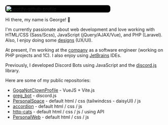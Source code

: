 <div
  style="
    border: 3px solid black;
    border-radius: 0.50rem;
    width: 325px;
    background-color: black;
  "
>
  <a href="https://github.com/kittinan/spotify-github-profile">
    <img
      alt="spotify-github-profile"
      src="https://spotify-github-profile.kittinanx.com/api/view?uid=31hn3mlaratd4wy5tcfipv7t3xva&cover_image=true&theme=novatorem&show_offline=false&background_color=ffffff&interchange=false&bar_color=fff&bar_color_cover=false"
      title="Spotify Current Track"
    />
  </a>
</div>

Hi there, my name is George! 👋

I'm currently passionate about web development and love working with HTML/CSS (Sass/Scss), JavaScript (jQuery/AJAX/Vue), and PHP (Laravel). Also, I enjoy doing some [designs](https://figma.com/@rofl/) (UX/UI).

At present, I'm working at the [company](https://www.plypan.com/) as a software engineer (working on PHP projects and 1C). I also enjoy using [JetBrains](https://www.jetbrains.com/) IDEs.

Previously, I developed Discord Bots using JavaScript and the [discord.js](https://discord.js.org/) library.

Here are some of my public repositories:

- [GogaNotClownProfile](https://github.com/GogaNotClown/GogaNotClownProfile) - VueJS + Vite.js
- [greg_bot](https://github.com/GogaNotClown/greg_bot) - discord.js
- [PersonalSpace](https://github.com/GogaNotClown/PersonalSpace) - default html / css (tailwindcss - daisyUI) / js
- [accordion](https://github.com/GogaNotClown/accordion) - default html / css / js
- [http-cats](https://github.com/GogaNotClown/http-cats) - default html / css / js / using API
- [PersonalWeb](https://github.com/GogaNotClown/PersonalWeb) - default html / css / js
